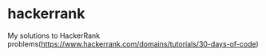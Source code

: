 # hackerrank
My solutions to HackerRank problems(https://www.hackerrank.com/domains/tutorials/30-days-of-code)
